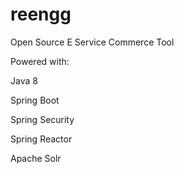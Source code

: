 # reengg
Open Source E Service Commerce Tool

Powered with:

Java 8

Spring Boot

Spring Security

Spring Reactor

Apache Solr
